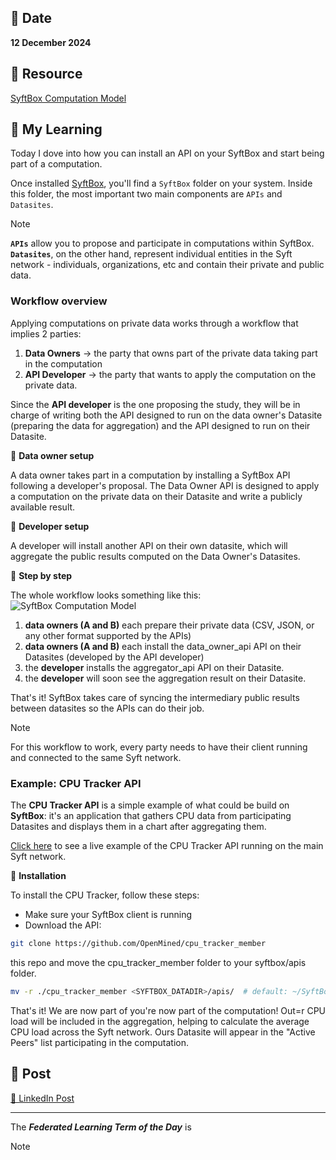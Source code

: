 ## 📅 Date
**12 December 2024**

## 📰 Resource
[SyftBox Computation Model](https://syftbox-documentation.openmined.org/tutorials/computation-model)

## 🔖 My Learning
Today I dove into how you can install an API on your SyftBox and start being part of a computation. 

Once installed [SyftBox](https://syftbox-documentation.openmined.org/), you'll find a `SyftBox` folder on your system. Inside this folder, the most important two main components are `APIs` and `Datasites`.

> [!NOTE]
> **`APIs`** allow you to propose and participate in computations within SyftBox. **`Datasites`**, on the other hand, represent individual entities in the Syft network - individuals, organizations, etc and contain their private and public data.

### Workflow overview

Applying computations on private data works through a workflow that implies 2 parties:
1. **Data Owners** -> the party that owns part of the private data taking part in the computation
2. **API Developer** -> the party that wants to apply the computation on the private data.

Since the **API developer** is the one proposing the study, they will be in charge of writing both the API designed to run on the data owner's Datasite (preparing the data for aggregation) and the API designed to run on their Datasite.

🔹 **Data owner setup**  

A data owner takes part in a computation by installing a SyftBox API following a developer's proposal. The Data Owner API is designed to apply a computation on the private data on their Datasite and write a publicly available result.

🔹 **Developer setup**

A developer will install another API on their own datasite, which will aggregate the public results computed on the Data Owner's Datasites.

🔹 **Step by step**

The whole workflow looks something like this:
![SyftBox Computation Model](./images/SyftBox_WorkFlow.png)

1. **data owners (A and B)** each prepare their private data (CSV, JSON, or any other format supported by the APIs)
2.  **data owners (A and B)** each install the data_owner_api API on their Datasites (developed by the API developer)
3. the **developer** installs the aggregator_api API on their Datasite.
4. the **developer** will soon see the aggregation result on their Datasite.

That's it! SyftBox takes care of syncing the intermediary public results between datasites so the APIs can do their job.

> [!NOTE]
> For this workflow to work, every party needs to have their client running and connected to the same Syft network.

### Example: CPU Tracker API
The **CPU Tracker API** is a simple example of what could be build on **SyftBox**: it's an application that gathers CPU data from participating Datasites and displays them in a chart after aggregating them.

[Click here](https://syftbox.openmined.org/datasites/aggregator@openmined.org/) to see a live example of the CPU Tracker API running on the main Syft network.

🔹 **Installation**

To install the CPU Tracker, follow these steps:
- Make sure your SyftBox client is running
- Download the API: 
```bash
git clone https://github.com/OpenMined/cpu_tracker_member
```
this repo and move the cpu_tracker_member folder to your syftbox/apis folder.
```bash
mv -r ./cpu_tracker_member <SYFTBOX_DATADIR>/apis/  # default: ~/SyftBox
```

That's it! We are now part of you're now part of the computation! Out=r CPU load will be included in the aggregation, helping to calculate the average CPU load across the Syft network. Ours Datasite will appear in the "Active Peers" list participating in the computation.

## 📮 Post 

[📘 LinkedIn Post]()

------
The _**Federated Learning Term of the Day**_ is 
> [!NOTE]
> 
